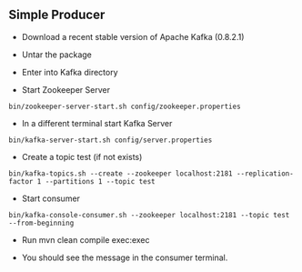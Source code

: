 ## Simple Producer

- Download a recent stable version of Apache Kafka (0.8.2.1)

- Untar the package

- Enter into Kafka directory

- Start Zookeeper Server

```
bin/zookeeper-server-start.sh config/zookeeper.properties
```

- In a different terminal start Kafka Server

```
bin/kafka-server-start.sh config/server.properties
```

- Create a topic test (if not exists)

```
bin/kafka-topics.sh --create --zookeeper localhost:2181 --replication-factor 1 --partitions 1 --topic test
```

- Start consumer

```
bin/kafka-console-consumer.sh --zookeeper localhost:2181 --topic test --from-beginning
```

- Run mvn clean compile exec:exec

- You should see the message in the consumer terminal.
